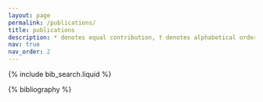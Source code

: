 ```yaml
---
layout: page
permalink: /publications/
title: publications
description: * denotes equal contribution, † denotes alphabetical order.
nav: true
nav_order: 2
---
```


<!-- _pages/publications.md -->

<!-- Bibsearch Feature -->

{% include bib_search.liquid %}

<div class="publications">

{% bibliography %}

</div>
